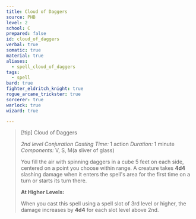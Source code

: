 ```yaml
---
title: Cloud of Daggers
source: PHB
level: 2
school: C
prepared: false
id: cloud_of_daggers
verbal: true
somatic: true
material: true
aliases:
  - spell_cloud_of_daggers
tags:
  - spell
bard: true
fighter_eldritch_knight: true
rogue_arcane_trickster: true
sorcerer: true
warlock: true
wizard: true

---
```

>[!tip] Cloud of Daggers
>
> *2nd level Conjuration*
> *Casting Time:* 1 action
> *Duration:* 1 minute
> *Components:* V, S, M(a sliver of glass)
>
>You fill the air with spinning daggers in a cube 5 feet on each side, centered on a point you choose within range. A creature takes **4d4** slashing damage when it enters the spell's area for the first time on a turn or starts its turn there.
>
>**At Higher Levels:**
>
>When you cast this spell using a spell slot of 3rd level or higher, the damage increases by **4d4** for each slot level above 2nd.
>

